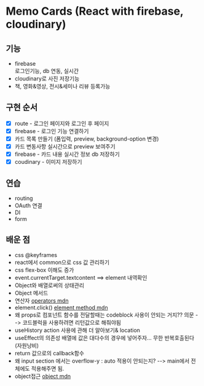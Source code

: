 # Memo Cards (React with firebase, cloudinary)

## 기능

- firebase  
  로그인기능, db 연동, 실시간
- cloudinary로 사진 저장기능
- 책, 영화&영상, 전시&세미나 리뷰 등록가능

## 구현 순서

- [x] route - 로그인 페이지와 로그인 후 페이지
- [x] firebase - 로그인 기능 연결하기
- [x] 카드 목록 만들기 (폼입력, preview, background-option 변경)
- [x] 카드 변동사항 실시간으로 preview 보여주기
- [x] firebase - 카드 내용 실시간 정보 db 저장하기
- [x] coudinary - 이미지 저장하기

## 연습

- routing
- OAuth 연결
- DI
- form

## 배운 점

- css @keyframes
- react에서 common으로 css 값 관리하기
- css flex-box 이해도 증가
- event.currentTarget.textcontent ==> element 내역확인
- Object와 배열로써의 상태관리
- Object 메서드
- 연산자 [operators mdn](https://developer.mozilla.org/ko/docs/Web/JavaScript/Reference/Operators)
- element.click() [element method mdn](https://developer.mozilla.org/ko/docs/Web/API/HTMLElement)
- 왜 props로 컴포넌트 함수를 전달할때는 codeblock 사용이 안되는 거지?? 의문 --> 코드블럭을 사용하려면 리턴값으로 해줘야됨
- useHistory action 사용에 관해 더 알아보기& location
- useEffect의 의존성 배열에 값은 대다수의 경우에 넣어주자... 무한 반복호출된다(자원낭비)
- return 값으로의 callback함수
- 왜 input section 에서는 overflow-y : auto 적용이 안되는지? --> main에서 전체에도 적용해주면 됨.
- object접근 [object mdn](https://developer.mozilla.org/ko/docs/Web/JavaScript/Guide/Working_with_Objects)
